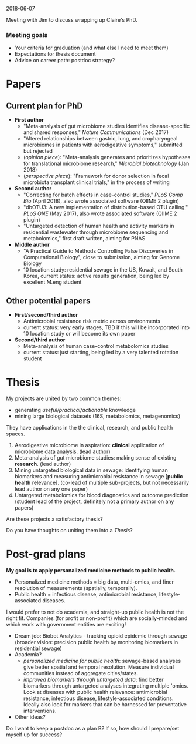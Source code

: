 2018-06-07

Meeting with Jim to discuss wrapping up Claire's PhD.

### Meeting goals

- Your criteria for graduation (and what else I need to meet them)
- Expectations for thesis document
- Advice on career path: postdoc strategy?

# Papers

## Current plan for PhD

- **First author**     
    - "Meta-analysis of gut microbiome studies identifies disease-specific and shared responses," _Nature Communications_ (Dec 2017)        
    - "Altered relationships between gastric, lung, and oropharyngeal microbiomes in patients with aerodigestive symptoms," submitted but rejected       
    - (_opinion piece_): "Meta-analysis generates and prioritizes hypotheses for translational microbiome research," _Microbial biotechnology_ (Jan 2018)      
    - (_perspective piece_): "Framework for donor selection in fecal microbiota transplant clinical trials," in the process of writing      
- **Second author**
    - "Correcting for batch effects in case-control studies," _PLoS Comp Bio_ (April 2018), also wrote associated software (QIIME 2 plugin)
    - "dbOTU3: A new implementation of distribution-based OTU calling," _PLoS ONE_ (May 2017), also wrote associated software (QIIME 2 plugin)
    - "Untargeted detection of human health and activity markers in residential wastewater through microbiome sequencing and metabolomics," first draft written, aiming for PNAS      
- **Middle author**      
    - "A Practical Guide to Methods Controlling False Discoveries in Computational Biology", close to submission, aiming for Genome Biology   
    - 10 location study: residential sewage in the US, Kuwait, and South Korea, current status: active results generation, being led by excellent M.eng student    

## Other potential papers

- **First/second/third author**
    - Antimicrobial resistance risk metric across environments   
    - current status: very early stages, TBD if this will be incorporated into 10 location study or will become its own paper            
- **Second/third author**
    - Meta-analysis of human case-control metabolomics studies    
    - current status: just starting, being led by a very talented rotation student          

# Thesis

My projects are united by two common themes:      

- generating *useful/practical/actionable* knowledge     
- mining large biological datasets (16S, metabolomics, metagenomics)     

They have applications in the the clinical, research, and public health spaces.

1. Aerodigestive microbiome in aspiration: **clinical** application of microbiome data analysis. (lead author)       
2. Meta-analysis of gut microbiome studies: making sense of existing **research**. (lead author)       
3. Mining untargeted biological data in sewage: identifying human biomarkers and measuring antimicrobial resistance in sewage [**public health** relevance]. (co-lead of multiple sub-projects, but not necessarily lead author on any one paper)        
4. Untargeted metabolomics for blood diagnostics and outcome prediction (student lead of the project, definitely not a primary author on any papers)       

Are these projects a satisfactory thesis?

Do you have thoughts on uniting them into a _Thesis_?

# Post-grad plans

**My goal is to apply personalized medicine methods to public health.**

- Personalized medicine methods = big data, multi-omics, and finer resolution of measurements (spatially, temporally).    
- Public health = infectious disease, antimicrobial resistance, lifestyle-associated diseases.

I would prefer to not do academia, and straight-up public health is not the right fit. Companies (for profit or non-profit) which are socially-minded and which work with government entities are exciting!

- Dream job: Biobot Analytics - tracking opioid epidemic through sewage (broader vision: precision public health by monitoring biomarkers in residential sewage)      
- Academia?
    - _personalized medicine for public health_: sewage-based analyses give better spatial and temporal resolution. Measure individual communities instead of aggregate cities/states.
    - _improved biomarkers through untargeted data_: find better biomarkers through untargeted analyses integrating multiple 'omics. Look at diseases with public health relevance: antimicrobial resistance, infectious disease, lifestyle-associated conditions. Ideally also look for markers that can be harnessed for preventative interventions.      
- Other ideas?

Do I want to keep a postdoc as a plan B? If so, how should I prepare/set myself up for success?
